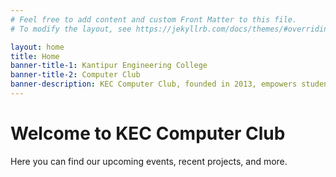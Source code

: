 ```yaml
---
# Feel free to add content and custom Front Matter to this file.
# To modify the layout, see https://jekyllrb.com/docs/themes/#overriding-theme-defaults

layout: home
title: Home
banner-title-1: Kantipur Engineering College
banner-title-2: Computer Club
banner-description: KEC Computer Club, founded in 2013, empowers students to explore ideas and develop skills in the field of computers. Run by tech enthusiasts, the club exposes members to the latest advancements, offering guidance, workshops, and events that foster innovation and confidence. It’s a platform for engineering students to implement their ideas and grow in the rapidly evolving tech world.
---
```


<h1>Welcome to KEC Computer Club</h1>
<p>Here you can find our upcoming events, recent projects, and more.</p>
